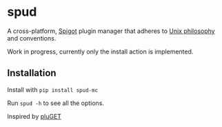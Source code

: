 # spud
A cross-platform, [Spigot](https://www.spigotmc.org/) plugin manager that adheres to
[Unix philosophy](https://en.wikipedia.org/wiki/Unix_philosophy) and conventions.


Work in progress, currently only the install action is implemented.


## Installation
Install with `pip install spud-mc`

Run `spud -h` to see all the options.

Inspired by [pluGET](https://github.com/Neocky/pluGET)
